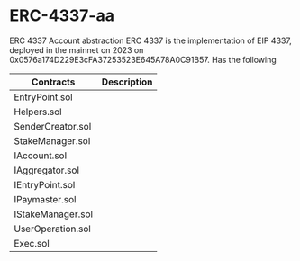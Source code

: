 # ERC-4337-aa
ERC 4337 Account abstraction
ERC 4337 is the implementation of EIP 4337, deployed in the mainnet on 2023 on 0x0576a174D229E3cFA37253523E645A78A0C91B57. Has the following

| Contracts | Description |
| --- | --- |
| EntryPoint.sol |  |
| Helpers.sol |  |
| SenderCreator.sol  |  |
| StakeManager.sol |  |
| IAccount.sol |  |
| IAggregator.sol |  |
| IEntryPoint.sol | |
| IPaymaster.sol |  |
| IStakeManager.sol |  |
| UserOperation.sol |  |
| Exec.sol |  |
